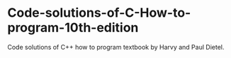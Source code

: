 # Code-solutions-of-C-How-to-program-10th-edition
Code solutions of C++ how to program textbook by Harvy and Paul Dietel.
